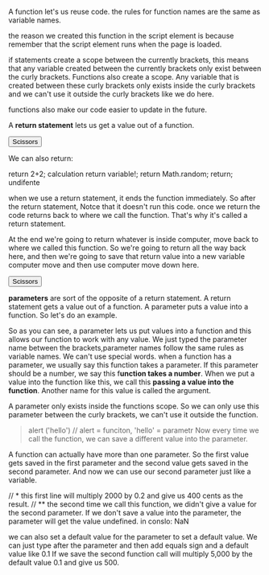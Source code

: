 A function let's us reuse code. 
the rules for function names are the same as variable names.
    <body>
        <script>
          function function1() { // This group only crate the function not run it.
            console.log('hello');
            console.log(2 + 2);
          }  
          function1(); // run the code inside function abobe.
          function1(); 
  </script>

  the reason we created this function in the script element is because remember that the script element runs when the page is loaded.

if statements create a scope between the currently brackets, this means that any variable created between the currently brackets only exist between the curly brackets. Functions also create a scope. Any variable that is created between these curly brackets only exists inside the curly brackets and we can't use it outside the curly brackets like we do here.

functions also make our code easier to update in the future.


<script>
  // So now this **let computerMove = '';** variable below  is no longer inside the functions scope and it can be used anywhere else in the code. So variables like this that can be accessed anywhere are called global variables.

  let computerMove = ''; 
  function pickComputerMove() {
  
    const randomNumber = Math.random();

    if (randomNumber >= 0 && randomNumber < 1/3) {
      computerMove = 'rock';
    }
    else if (randomNumber >= 1/3 && randomNumber < 2/3) {
      computerMove = 'paper';
    }
    else if (randomNumber >= 2/3 && randomNumber < 1) {
      computerMove = 'scissors';
    }
    }
</script>

A **return statement** lets us get a value out of a function.

  <button onclick="
    console.log(pickComputerMove()); //whenever we call this function, it will result in a value the number five.
    let result ='';
    if (computerMove === 'rock') {
      result  ='You lose.'
    }
    else if (computerMove === 'paper') {
      result = 'You win';
    }
    else if (computerMove === 'scissors') {
      result = 'Tie';
    }
    alert (`You picked scissors. Computer picked ${computerMove}. ${result}`);
  ">Scissors</button>
  <script>
    let computerMove = '';
    function pickComputerMove() {
    const randomNumber = Math.random();
    if (randomNumber >= 0 && randomNumber < 1/3) {
      computerMove = 'rock';
    }
    else if (randomNumber >= 1/3 && randomNumber < 2/3) {
      computerMove = 'paper';
    }
    else if (randomNumber >= 2/3 && randomNumber < 1) {
      computerMove = 'scissors';
    }
    return 5; // we're going to type return and then a value like the number five and semicolon. Now whenever we call this function, it will result in a value the number five. So up here when we call this function, this will result in the number five. 
    }
    </script>

We can also return:

return 2+2; calculation
return variable!;
return Math.random;
return; undifente

when we use a return statement, it ends the function immediately. So after the return statement,  Notce that it doesn't run this code.  once we return the code returns back to where we call the function. That's why it's called a return statement.
     

At the end we're going to return whatever is inside computer, move back to where we called this function. So we're going to return all the way back here, and then we're going to save that return value into a new variable computer move and then use computer move down here.

<button onclick="
        computerMove = pickComputerMove();
        let result ='';
        if (computerMove === 'rock') {
          result  ='You lose.'
        }
        else if (computerMove === 'paper') {
          result = 'You win';
        }
        else if (computerMove === 'scissors') {
          result = 'Tie';
        }
        alert (`You picked scissors. Computer picked ${computerMove}. ${result}`);
      ">Scissors</button>
      <script>
      function pickComputerMove() {
        const randomNumber = Math.random();
        let computerMove = '';
        if (randomNumber >= 0 && randomNumber < 1/3) {
          computerMove = 'rock';
        }
        else if (randomNumber >= 1/3 && randomNumber < 2/3) {
          computerMove = 'paper';
        }
        else if (randomNumber >= 2/3 && randomNumber < 1) {
          computerMove = 'scissors';
        }
        return computerMove;
        }
</script> 

**parameters** are sort of the opposite of a return statement. A return statement gets a value out of a function. A parameter puts a value into a function. So let's do an example.

<script>
  function calculateTax() {
  console.log(1000 * 0.1); // in console : 100
  }
  calculateTax();
</script>

So as you can see, a parameter lets us put values into a function and this allows our function to work with any value.  We just typed the parameter name between the brackets,parameter names follow the same rules as variable names. We can't use special words.
when a function has a parameter, we usually say this function takes a parameter. If this parameter should be a number, we say this f**unction takes a number**. When we put a value into the function like this, we call this **passing a value into the function**. Another name for this value is called the argument.

A parameter only exists inside the functions scope. So we can only use this parameter between the curly brackets, we can't use it outside the function.

<script>
  function calculateTax(parameter1) {
  console.log(parameter1 * 0.1);
  }
  calculateTax(2000); // in console : 200
  calculateTax(5000); // in console : 500 Another name for this value '5000' is called the argument.
</script>

> alert ('hello') // alert = funciton, 'hello' = parametr
Now every time we call the function, we can save a different value into the parameter.

A function can actually have more than one parameter. So the first value gets saved in the first parameter and the second value gets saved in the second parameter. And now we can use our second parameter just like a variable.

// * this first line will multiply 2000 by 0.2 and give us 400 cents as the result. 
// ** the second time we call this function, we didn't give a value for the second parameter. If we don't save a value into the parameter, the parameter will get the value undefined. in conslo: NaN

<script>
  function calculateTax(cost, taxPercent) {
  console.log(cost * taxPercent); 
  }
  calculateTax(2000, 0.2); // ** in console 
  calculateTax(5000)       // *
</script>

we can also set a default value for the parameter to set a default value. We can just type after the parameter and then add equals sign and a default value like 0.1 If we save the second function call will multiply 5,000 by the default value 0.1 and give us 500.

<script>
  function calculateTax(cost, taxPercent = 0.1) {
  console.log(cost * taxPercent);
  }
  calculateTax(2000, 0.2); // in console 400
  calculateTax(5000); // in console 500
</script>